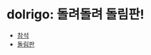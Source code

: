 # dolrigo: 돌려돌려 돌림판!

- [참석](https://homin.dev/dolrigo/join/2023)
- [돌림판](https://homin.dev/dolrigo/static/spin_wheel.html?gid=2023)